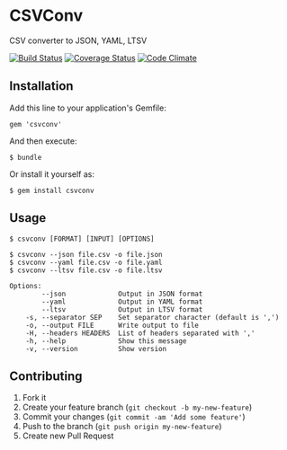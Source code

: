 # CSVConv

CSV converter to JSON, YAML, LTSV

[![Build Status](https://travis-ci.org/masa21kik/csvconv.png?branch=master)](https://travis-ci.org/masa21kik/csvconv)
[![Coverage Status](https://coveralls.io/repos/masa21kik/csvconv/badge.png)](https://coveralls.io/r/masa21kik/csvconv)
[![Code Climate](https://codeclimate.com/github/masa21kik/csvconv.png?branch=master)](https://codeclimate.com/github/masa21kik/csvconv)

## Installation

Add this line to your application's Gemfile:

    gem 'csvconv'

And then execute:

    $ bundle

Or install it yourself as:

    $ gem install csvconv

## Usage

    $ csvconv [FORMAT] [INPUT] [OPTIONS]

    $ csvconv --json file.csv -o file.json
    $ csvconv --yaml file.csv -o file.yaml
    $ csvconv --ltsv file.csv -o file.ltsv

    Options:
            --json             Output in JSON format
            --yaml             Output in YAML format
            --ltsv             Output in LTSV format
        -s, --separator SEP    Set separator character (default is ',')
        -o, --output FILE      Write output to file
        -H, --headers HEADERS  List of headers separated with ','
        -h, --help             Show this message
        -v, --version          Show version

## Contributing

1. Fork it
2. Create your feature branch (`git checkout -b my-new-feature`)
3. Commit your changes (`git commit -am 'Add some feature'`)
4. Push to the branch (`git push origin my-new-feature`)
5. Create new Pull Request
